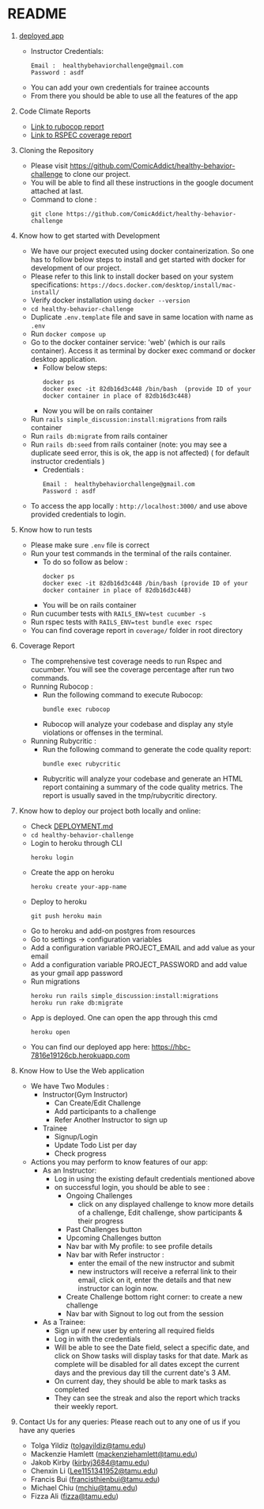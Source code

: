 # README

1. [deployed app](https://hbc-7816e19126cb.herokuapp.com)
      - Instructor Credentials:
           ```
           Email :  healthybehaviorchallenge@gmail.com
           Password : asdf
           ```
     - You can add your own credentials for trainee accounts
     - From there you should be able to use all the features of the app
2. Code Climate Reports
      - [Link to rubocop report](https://drive.google.com/file/d/1NIKxQ7L5d2Z-Bvtc3XkgI9SvOUgWsEpp/view?usp=sharing)
      - [Link to RSPEC coverage report](https://drive.google.com/drive/folders/1-cmpYC1cz5VsGO3EU0Q846kFAJdKuQLM?usp=drive_link)
3. Cloning the Repository
      - Please visit https://github.com/ComicAddict/healthy-behavior-challenge to clone our project. 
      - You will be able to find all these instructions in the google document attached at last. 
      - Command to clone :
        ```
        git clone https://github.com/ComicAddict/healthy-behavior-challenge
        ``` 
4. Know how to get started with Development
     - We have our project executed using docker containerization. So one has to follow below steps to install and get started with docker for development of our project.
     - Please refer to this link to install docker based on your system specifications: ``` https://docs.docker.com/desktop/install/mac-install/ ```
     - Verify docker installation using  ``` docker --version ```
     - ``` cd healthy-behavior-challenge ```
     - Duplicate ``` .env.template ``` file and save in same location with name as ``` .env ```
     - Run ``` docker compose up ```
     - Go to the docker container service: 'web' (which is our rails container). Access it as terminal by docker exec command or docker desktop application.
        - Follow below steps:
          ```
          docker ps
          docker exec -it 82db16d3c448 /bin/bash  (provide ID of your docker container in place of 82db16d3c448)
          ```
        - Now you will be on rails container
     - Run ``` rails simple_discussion:install:migrations ``` from rails container
     - Run ``` rails db:migrate ``` from rails container
     - Run ``` rails db:seed ``` from rails container (note: you may see a duplicate seed error, this is ok, the app is not affected) ( for default instructor credentials )
         - Credentials :
           ```
           Email :  healthybehaviorchallenge@gmail.com
           Password : asdf
           ```
     - To access the app locally : ``` http://localhost:3000/ ``` and use above provided credentials to login. 


5. Know how to run tests
     - Please make sure ``` .env ``` file is correct
     - Run your test commands in the terminal of the rails container.
        - To do so follow as below :
          ```
          docker ps
          docker exec -it 82db16d3c448 /bin/bash (provide ID of your docker container in place of 82db16d3c448)
          ```
        - You will be on rails container
     - Run cucumber tests with ``` RAILS_ENV=test cucumber -s ```
     - Run rspec tests with ``` RAILS_ENV=test bundle exec rspec ```
     - You can find coverage report in ``` coverage/ ``` folder in root directory

       
6. Coverage Report
     - The comprehensive test coverage needs to run Rspec and cucumber. You will see the coverage percentage after run two commands. 
     - Running Rubocop :
         - Run the following command to execute Rubocop:
           ```
           bundle exec rubocop
           ```
         - Rubocop will analyze your codebase and display any style violations or offenses in the terminal.
     - Running Rubycritic :
         - Run the following command to generate the code quality report:
           ```
           bundle exec rubycritic
           ```
         - Rubycritic will analyze your codebase and generate an HTML report containing a summary of the code quality metrics. The report is usually saved in the tmp/rubycritic directory.


7. Know how to deploy our project both locally and online:
    - Check [DEPLOYMENT.md](https://github.com/ComicAddict/healthy-behavior-challenge/blob/main/DEPLOYMENT.md)
    - ``` cd healthy-behavior-challenge ```
    - Login to heroku through CLI
      ```
      heroku login
      ```
    - Create the app on heroku
      ```
      heroku create your-app-name
      ```
    - Deploy to heroku
      ```
      git push heroku main
      ```
    - Go to heroku and add-on postgres from resources
    - Go to settings -> configuration variables
    - Add a configuration variable PROJECT_EMAIL and add value as your email
    - Add a configuration variable PROJECT_PASSWORD and add value as your gmail app password
    - Run migrations
      ```
      heroku run rails simple_discussion:install:migrations
      heroku run rake db:migrate
      ```
    - App is deployed. One can open the app through this cmd
      ```
      heroku open
      ```
    - You can find our deployed app here:
      https://hbc-7816e19126cb.herokuapp.com
      
9. Know How to Use the Web application
    - We have Two Modules :
       - Instructor(Gym Instructor)
         - Can Create/Edit Challenge
         - Add participants to a challenge
         - Refer Another Instructor to sign up
       - Trainee
         - Signup/Login
         - Update Todo List per day
         - Check progress
    - Actions you may perform to know features of our app:
       - As an Instructor:
         -  Log in using the existing default credentials mentioned above
         -  on successful login, you should be able to see :
            -  Ongoing Challenges
               - click on any displayed challenge to know more details of a challenge, Edit challenge, show participants & their progress 
            -  Past Challenges button
            -  Upcoming Challenges button
            -  Nav bar with My profile: to see profile details
            -  Nav bar with Refer instructor :
               - enter the email of the new instructor and submit
               - new instructors will receive a referral link to their email, click on it, enter the details and that new instructor can login now.
            -  Create Challenge bottom right corner: to create a new challenge
            -  Nav bar with Signout to log out from the session
      - As a Trainee:
        - Sign up if new user by entering all required fields
        - Log in with the credentials
        - Will be able to see the Date field, select a specific date, and click on Show tasks will display tasks for that date. Mark as complete will be disabled for all dates except the current days and the previous day till the current date's 3 AM.
        - On current day, they should be able to mark tasks as completed
        - They can see the streak and also the report which tracks their weekly report.

   
10. Contact Us for any queries: Please reach out to any one of us if you have any queries
    - Tolga Yildiz (tolgayildiz@tamu.edu)
    - Mackenzie Hamlett (mackenziehamlett@tamu.edu)
    - Jakob Kirby (kirbyj3684@tamu.edu)
    - Chenxin Li (Lee1151341952@tamu.edu)
    - Francis Bui (francisthienbui@tamu.edu)
    - Michael Chiu (mchiu@tamu.edu)
    - Fizza Ali (fizza@tamu.edu)
